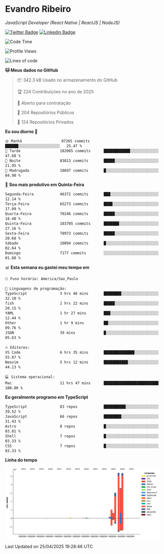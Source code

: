# Evandro **Ribeiro**

*JavaScript Developer (React Native | ReactJS | NodeJS)*

[![Twitter Badge](https://img.shields.io/badge/-@ribeiroevandro-201B2D?style=flat-square&labelColor=201B2D&logo=twitter&logoColor=white&link=https://twitter.com/ribeiroevandro)](https://twitter.com/ribeiroevandro) 
[![Linkedin Badge](https://img.shields.io/badge/-Evandro%20Ribeiro-201B2D?style=flat-square&logo=Linkedin&logoColor=white&link=https://www.linkedin.com/in/ribeiroevandro)](https://www.linkedin.com/in/ribeiroevandro) 


<!--START_SECTION:waka-->
![Code Time](http://img.shields.io/badge/Code%20Time-4%2C404%20hrs%2055%20mins-blue)

![Profile Views](http://img.shields.io/badge/Visualizac%C3%B5es%20do%20perfil-0-blue)

![Lines of code](https://img.shields.io/badge/Desde%20o%20Hello%20World%20eu%20escrevi-195.6%20million%20linhas%20de%20c%C3%B3digo-blue)

**🐱 Meus dados no GitHub** 

> 📦 342.3 kB Usado no armazenamento do GitHub 
 > 
> 🏆 224 Contribuições no ano de 2025
 > 
> 💼 Aberto para contratação
 > 
> 📜 204 Repositórios Públicos 
 > 
> 🔑 124 Repositórios Privados 
 > 
**Eu sou diurno 🐤** 

```text
🌞 Manhã                  97265 commits       ██████░░░░░░░░░░░░░░░░░░░   25.47 % 
🌆 Tarde                  182065 commits      ████████████░░░░░░░░░░░░░   47.68 % 
🌃 Noite                  83813 commits       █████░░░░░░░░░░░░░░░░░░░░   21.95 % 
🌙 Madrugada              18697 commits       █░░░░░░░░░░░░░░░░░░░░░░░░   04.90 % 
```
📅 **Sou mais produtivo em Quinta-Feira** 

```text
Segunda-Feira            46372 commits       ███░░░░░░░░░░░░░░░░░░░░░░   12.14 % 
Terça-Feira              65273 commits       ████░░░░░░░░░░░░░░░░░░░░░   17.09 % 
Quarta-Feira             70246 commits       █████░░░░░░░░░░░░░░░░░░░░   18.40 % 
Quinta-Feira             103705 commits      ███████░░░░░░░░░░░░░░░░░░   27.16 % 
Sexta-Feira              78973 commits       █████░░░░░░░░░░░░░░░░░░░░   20.68 % 
Sábado                   10094 commits       █░░░░░░░░░░░░░░░░░░░░░░░░   02.64 % 
Domingo                  7177 commits        ░░░░░░░░░░░░░░░░░░░░░░░░░   01.88 % 
```


📊 **Esta semana eu gastei meu tempo em** 

```text
🕑︎ Fuso horário: America/Sao_Paulo

💬 Linguagens de programação: 
TypeScript               3 hrs 46 mins       ████████░░░░░░░░░░░░░░░░░   32.10 % 
fish                     2 hrs 22 mins       █████░░░░░░░░░░░░░░░░░░░░   20.15 % 
YAML                     1 hr 27 mins        ███░░░░░░░░░░░░░░░░░░░░░░   12.44 % 
Other                    1 hr 9 mins         ██░░░░░░░░░░░░░░░░░░░░░░░   09.76 % 
JSON                     39 mins             █░░░░░░░░░░░░░░░░░░░░░░░░   05.63 % 

🔥 Editores: 
VS Code                  6 hrs 35 mins       ██████████████░░░░░░░░░░░   55.87 % 
Neovim                   5 hrs 12 mins       ███████████░░░░░░░░░░░░░░   44.13 % 

💻 Sistema operacional: 
Mac                      11 hrs 47 mins      █████████████████████████   100.00 % 
```

**Eu geralmente programo em TypeScript** 

```text
TypeScript               83 repos            ██████████░░░░░░░░░░░░░░░   39.52 % 
JavaScript               66 repos            ████████░░░░░░░░░░░░░░░░░   31.43 % 
Astro                    8 repos             █░░░░░░░░░░░░░░░░░░░░░░░░   03.81 % 
Shell                    7 repos             █░░░░░░░░░░░░░░░░░░░░░░░░   03.33 % 
CSS                      7 repos             █░░░░░░░░░░░░░░░░░░░░░░░░   03.33 % 
```



**Linha do tempo**

![Lines of Code chart](https://raw.githubusercontent.com/ribeiroevandro/ribeiroevandro/main/assets/bar_graph.png)


 Last Updated on 25/04/2025 19:28:46 UTC
<!--END_SECTION:waka-->

